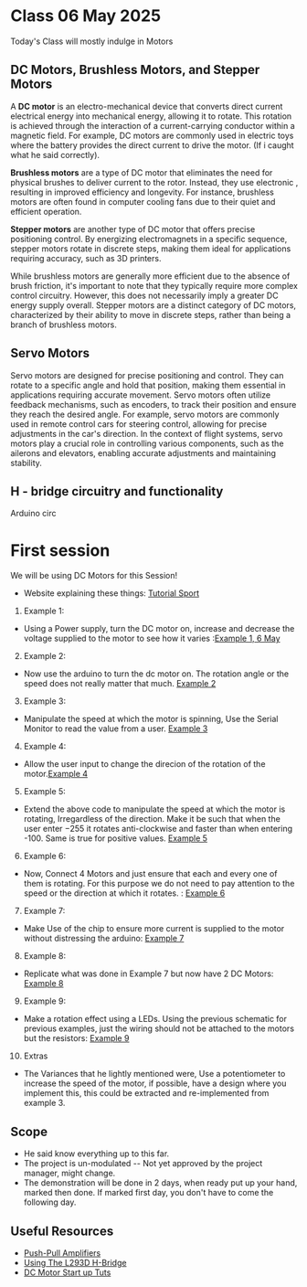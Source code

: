 # Class 06 May 2025
Today's Class will mostly indulge in Motors

## DC Motors, Brushless Motors, and Stepper Motors

A **DC motor** is an electro-mechanical device that converts direct current electrical energy into mechanical energy, allowing it to rotate. This rotation is achieved through the interaction of a current-carrying conductor within a magnetic field. For example, DC motors are commonly used in electric toys where the battery provides the direct current to drive the motor. (If i caught what he said correctly).

**Brushless motors** are a type of DC motor that eliminates the need for physical brushes to deliver current to the rotor. Instead, they use electronic , resulting in improved efficiency and longevity. For instance, brushless motors are often found in computer cooling fans due to their quiet and efficient operation.

**Stepper motors** are another type of DC motor that offers precise positioning control. By energizing electromagnets in a specific sequence, stepper motors rotate in discrete steps, making them ideal for applications requiring accuracy, such as 3D printers.

While brushless motors are generally more efficient due to the absence of brush friction, it's important to note that they typically require more complex control circuitry. However, this does not necessarily imply a greater DC energy supply overall. Stepper motors are a distinct category of DC motors, characterized by their ability to move in discrete steps, rather than being a branch of brushless motors.

## Servo Motors

Servo motors are designed for precise positioning and control. They can rotate to a specific angle and hold that position, making them essential in applications requiring accurate movement. Servo motors often utilize feedback mechanisms, such as encoders, to track their position and ensure they reach the desired angle. For example, servo motors are commonly used in remote control cars for steering control, allowing for precise adjustments in the car's direction. In the context of flight systems, servo motors play a crucial role in controlling various components, such as the ailerons and elevators, enabling accurate adjustments and maintaining stability.

## H - bridge circuitry and functionality
Arduino circ
# First session

We will be using DC Motors for this Session!
- Website explaining these things: [Tutorial Sport](https://www.tutorialspoint.com/arduino/arduino_dc_motor.htm)


1. Example 1:
- Using a Power supply, turn the DC motor on, increase and decrease the voltage supplied to the motor to see how it varies :[Example 1, 6 May](https://www.tinkercad.com/things/5n4jeEqKn3t-dc-motor?sharecode=rWgewUc1xL_kv-C8PLbYTRNrWy92RktgQQvnPj8LRHI)
2. Example 2:
- Now use the arduino to turn the dc motor on. The rotation angle or the speed does not really matter that much. [Example 2](https://www.tinkercad.com/things/hYTMQeJhEa3-example-2-09may?sharecode=I6ysV48p_QPoZQbS2gj7T48cHFzkP9VyqZhb70oTDuE)
3. Example 3:
- Manipulate the speed at which the motor is spinning, Use the Serial Monitor to read the value from a user. [Example 3](https://www.tinkercad.com/things/iSz2LOztXPA-example-3-09-may?sharecode=o9nJm566BOun1rrg9KiPuPCtcKyZFmQJWHFxrOAnHTk)
4. Example 4:
- Allow the user input to change the direcion of the rotation
of the motor.[Example 4](https://www.tinkercad.com/things/dOM6MTEFQai-example-4-09-may?sharecode=iXeEzSpHbAkaeKdXtVe_iJtsxbvrlZxHA4RJX5bRGbk)
5. Example 5:
- Extend the above code to manipulate the speed at which the motor is rotating, Irregardless of the direction. Make it be such that when the user enter $-255$ it rotates anti-clockwise and faster than when entering -100. Same is true for positive values. [Example 5](https://www.tinkercad.com/things/j0Dphzk1GH8-example-5-09-may?sharecode=Y-MGckgmVJrg5wBP-w3C40rXdMzXxn23E3NSqnzUhJo)

6. Example 6:
- Now, Connect 4 Motors and just ensure that each and every one of them is rotating. For this purpose we do not need to pay attention to the speed or the direction at which it rotates. : [Example 6](https://www.tinkercad.com/things/8zfANp0HgEE-example-6-09-may?sharecode=5H3kJi3RaenfbkruktB-MRpHDVZjIJNOCXdNlQJqjSU)

7. Example 7:
- Make Use of the chip to ensure more current is supplied to the motor without distressing the arduino: [Example 7](https://www.tinkercad.com/things/dLvqQgyseS6-example-7?sharecode=9fVpVFbhwZYQC4-RK66ZcGtlosVyG2eUvoWgoHk1GR0)

8. Example 8:
- Replicate what was done in Example 7 but now have 2 DC Motors: [Example 8](https://www.tinkercad.com/things/fjGeJIgEqkK-example-8?sharecode=wPqFhgQbVfn6luJw6zQBo-MRoZ50qhvMQFQ4LKdr6OU)
9. Example 9:
- Make a rotation effect using a LEDs. Using the previous schematic for previous examples, just the wiring should not be attached to the motors but the resistors: [Example 9](https://www.tinkercad.com/things/0YqLZR7IFR0-example-9?sharecode=DMMBWM4Tx6OT4wkcu0GDsFE5wLsxHzDUF_HAmVbCn2U)

10. Extras
- The Variances that he lightly mentioned were, Use a potentiometer to increase the speed of the motor, if possible, have a design where you implement this, this could be extracted and re-implemented from example 3.


## Scope
- He said know everything up to this far.
- The project is un-modulated -- Not yet approved by the project manager, might change.
- The demonstration will be done in 2 days, when ready put up your hand, marked then done. If marked first day, you don't have to come the following day.



## Useful Resources
- [Push-Pull Amplifiers](https://www.watelectronics.com/push-pull-amplifiers-circuit-diagram-working-and-applications/)
- [Using The L293D H-Bridge](https://dumblebots.com/blog/controlling-motors-with-arduino-and-h-bridges)
- [DC Motor Start up Tuts](https://www.tutorialspoint.com/arduino/arduino_dc_motor.htm)
